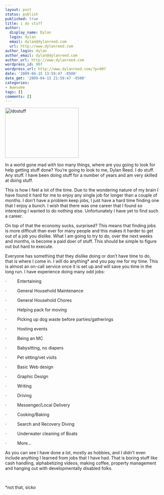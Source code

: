 ```yaml
---
layout: post
status: publish
published: true
title: i do stuff
author:
  display_name: Dylan
  login: dylan
  email: dylan@dylanreed.com
  url: http://www.dylanreed.com
author_login: dylan
author_email: dylan@dylanreed.com
author_url: http://www.dylanreed.com
wordpress_id: 907
wordpress_url: http://www.dylanreed.com/?p=907
date: '2009-04-15 13:59:47 -0500'
date_gmt: '2009-04-15 21:59:47 -0500'
categories:
- Awesome
tags: []
comments: []
---
```

<p><a href="http://www.dylanreed.com/wp-content/uploads/2009/04/idostuff.jpg"><img class="size-medium wp-image-906 alignright" title="idostuff" src="http://www.dylanreed.com/wp-content/uploads/2009/04/idostuff-300x204.jpg" alt="idostuff" width="240" height="163" /></a></p>
<p class="MsoNormal">In a world gone mad with too many things, where are you going to look for help getting stuff done? You&rsquo;re going to look to me, Dylan Reed. I do stuff. Any stuff. I have been doing stuff for a number of years and am very skilled at doing stuff.</p></p>
<p class="MsoNormal">This is how I feel a lot of the time. Due to the wondering nature of my brain I have found it hard for me to enjoy any single job for longer than a couple of months. I don&rsquo;t have a problem keep jobs, I just have a hard time finding one that I enjoy a bunch. I wish that there was one career that I found so interesting I wanted to do nothing else. Unfortunately I have yet to find such a career.</p></p>
<p class="MsoNormal">On top of that the economy sucks, surprised? This means that finding jobs is more difficult than ever for many people and this makes it harder to get out of a job you dislike. What I am going to try to do, over the next weeks and months, is become a paid doer of stuff. This should be simple to figure out but hard to execute.</p></p>
<p class="MsoNormal">Everyone has something that they dislike doing or don&rsquo;t have time to do, that is where I come in. I will do anything* and you pay me for my time. This is almost an on-call service once it is set up and will save you time in the long run. I have experience doing many odd jobs:</p></p>
<p class="MsoListParagraphCxSpFirst"><span><span>&middot;<span>&nbsp;&nbsp;&nbsp;&nbsp;&nbsp;&nbsp;&nbsp;&nbsp; </span></span></span>Entertaining</p></p>
<p class="MsoListParagraphCxSpMiddle"><span><span>&middot;<span>&nbsp;&nbsp;&nbsp;&nbsp;&nbsp;&nbsp;&nbsp;&nbsp; </span></span></span>General Household Maintenance</p></p>
<p class="MsoListParagraphCxSpMiddle"><span><span>&middot;<span>&nbsp;&nbsp;&nbsp;&nbsp;&nbsp;&nbsp;&nbsp;&nbsp; </span></span></span>General Household Chores</p></p>
<p class="MsoListParagraphCxSpMiddle"><span><span>&middot;<span>&nbsp;&nbsp;&nbsp;&nbsp;&nbsp;&nbsp;&nbsp;&nbsp; </span></span></span>Helping pack for moving</p></p>
<p class="MsoListParagraphCxSpMiddle"><span><span>&middot;<span>&nbsp;&nbsp;&nbsp;&nbsp;&nbsp;&nbsp;&nbsp;&nbsp; </span></span></span>Picking up dog waste before parties/gatherings</p></p>
<p class="MsoListParagraphCxSpMiddle"><span><span>&middot;<span>&nbsp;&nbsp;&nbsp;&nbsp;&nbsp;&nbsp;&nbsp;&nbsp; </span></span></span>Hosting events</p></p>
<p class="MsoListParagraphCxSpMiddle"><span><span>&middot;<span>&nbsp;&nbsp;&nbsp;&nbsp;&nbsp;&nbsp;&nbsp;&nbsp; </span></span></span>Being an MC</p></p>
<p class="MsoListParagraphCxSpMiddle"><span><span>&middot;<span>&nbsp;&nbsp;&nbsp;&nbsp;&nbsp;&nbsp;&nbsp;&nbsp; </span></span></span>Babysitting, no diapers</p></p>
<p class="MsoListParagraphCxSpMiddle"><span><span>&middot;<span>&nbsp;&nbsp;&nbsp;&nbsp;&nbsp;&nbsp;&nbsp;&nbsp; </span></span></span>Pet sitting/vet visits</p></p>
<p class="MsoListParagraphCxSpMiddle"><span><span>&middot;<span>&nbsp;&nbsp;&nbsp;&nbsp;&nbsp;&nbsp;&nbsp;&nbsp; </span></span></span>Basic Web design</p></p>
<p class="MsoListParagraphCxSpMiddle"><span><span>&middot;<span>&nbsp;&nbsp;&nbsp;&nbsp;&nbsp;&nbsp;&nbsp;&nbsp; </span></span></span>Graphic Design</p></p>
<p class="MsoListParagraphCxSpMiddle"><span><span>&middot;<span>&nbsp;&nbsp;&nbsp;&nbsp;&nbsp;&nbsp;&nbsp;&nbsp; </span></span></span>Writing</p></p>
<p class="MsoListParagraphCxSpMiddle"><span><span>&middot;<span>&nbsp;&nbsp;&nbsp;&nbsp;&nbsp;&nbsp;&nbsp;&nbsp; </span></span></span>Driving</p></p>
<p class="MsoListParagraphCxSpMiddle"><span><span>&middot;<span>&nbsp;&nbsp;&nbsp;&nbsp;&nbsp;&nbsp;&nbsp;&nbsp; </span></span></span>Messenger/Local Delivery</p></p>
<p class="MsoListParagraphCxSpMiddle"><span><span>&middot;<span>&nbsp;&nbsp;&nbsp;&nbsp;&nbsp;&nbsp;&nbsp;&nbsp; </span></span></span>Cooking/Baking</p></p>
<p class="MsoListParagraphCxSpMiddle"><span><span>&middot;<span>&nbsp;&nbsp;&nbsp;&nbsp;&nbsp;&nbsp;&nbsp;&nbsp; </span></span></span>Search and Recovery Diving</p></p>
<p class="MsoListParagraphCxSpMiddle"><span><span>&middot;<span>&nbsp;&nbsp;&nbsp;&nbsp;&nbsp;&nbsp;&nbsp;&nbsp; </span></span></span>Underwater cleaning of Boats</p></p>
<p class="MsoListParagraphCxSpLast"><span><span>&middot;<span>&nbsp;&nbsp;&nbsp;&nbsp;&nbsp;&nbsp;&nbsp;&nbsp; </span></span></span>More...</p></p>
<p class="MsoNormal">As you can see I have done a lot, mostly as hobbies, and I didn&rsquo;t even include anything I learned from jobs that I have had. That is boring stuff like cash handling, alphabetizing videos, making coffee, property management and hanging out with developmentally disabled folks.</p></p>
<p class="MsoNormal">&nbsp;</p></p>
<p class="MsoNormal">*not that, sicko</p></p>

